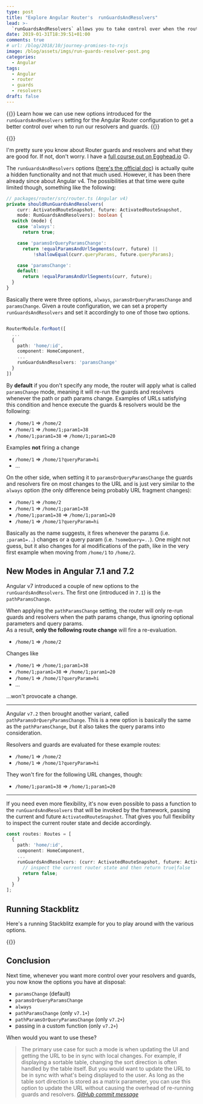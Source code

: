 ```yaml
---
type: post
title: "Explore Angular Router's  runGuardsAndResolvers"
lead: >-
  `runGuardsAndResolvers` allows you to take control over when the router executes your guards and resolvers.
date: 2019-01-31T18:39:51+01:00
comments: true
# url: /blog/2018/10/journey-promises-to-rxjs
image: /blog/assets/imgs/run-guards-resolver-post.png
categories:
  - Angular
tags:
  - Angular
  - router
  - guards
  - resolvers
draft: false
---
```


{{<intro>}}
  Learn how we can use new options introduced for the `runGuardsAndResolvers` setting for the Angular Router configuration to get a better control over when to run our resolvers and guards.
{{</intro>}}

<!--more-->

{{<postad>}}

I'm pretty sure you know about Router guards and resolvers and what they are good for. If not, don't worry. I have a [full course out on Egghead.io](https://egghead.io/courses/learn-angular-router-for-real-world-applications) :wink:.  

The `runGuardsAndResolvers` options ([here's the official doc](https://angular.io/api/router/RunGuardsAndResolvers)) is actually quite a hidden functionality and not that much used. However, it has been there already since about Angular v4. The possibilities at that time were quite limited though, something like the following:

```typescript
// packages/router/src/router.ts (Angular v4)
private shouldRunGuardsAndResolvers(
    curr: ActivatedRouteSnapshot, future: ActivatedRouteSnapshot,
    mode: RunGuardsAndResolvers): boolean {
  switch (mode) {
    case 'always':
      return true;

    case 'paramsOrQueryParamsChange':
      return !equalParamsAndUrlSegments(curr, future) ||
          !shallowEqual(curr.queryParams, future.queryParams);

    case 'paramsChange':
    default:
      return !equalParamsAndUrlSegments(curr, future);
  }
}
```

Basically there were three options, `always`, `paramsOrQueryParamsChange` and `paramsChange`. Given a route configuration, we can set a property `runGuardsAndResolvers` and set it accordingly to one of those two options.

```typescript

RouterModule.forRoot([
  ...
  {
    path: 'home/:id',
    component: HomeComponent,
    ...
    runGuardsAndResolvers: 'paramsChange'
  }
])

```

By **default** if you don't specify any mode, the router will apply what is called `paramsChange` mode, meaning it will re-run the guards and resolvers whenever the path or path params change. Examples of URLs satisfying this condition and hence execute the guards & resolvers would be the following:

- `/home/1` => `/home/2`
- `/home/1` => `/home/1;param1=38`
- `/home/1;param1=38` => `/home/1;param1=20`

Examples **not** firing a change

- `/home/1` => `/home/1?queryParam=hi`
- ...

On the other side, when setting it to `paramsOrQueryParamsChange` the guards and resolvers fire on most changes to the URL and is just very similar to the `always` option (the only difference being probably URL fragment changes):

- `/home/1` => `/home/2`
- `/home/1` => `/home/1;param1=38`
- `/home/1;param1=38` => `/home/1;param1=20`
- `/home/1` => `/home/1?queryParam=hi`

Basically as the name suggests, it fires whenever the params (i.e. `;param1=..`) changes or a query param (i.e. `?someQuery=..`). One might not guess, but it also changes for al modifications of the path, like in the very first example when moving from `/home/1` to `/home/2`.

## New Modes in Angular 7.1 and 7.2

Angular v7 introduced a couple of new options to the `runGuardsAndResolvers`. The first one (introduced in `7.1`) is the `pathParamsChange`.

When applying the `pathParamsChange` setting, the router will only re-run guards and resolvers when the path params change, thus ignoring optional parameters and query params.  
As a result, **only the following route change** will fire a re-evaluation.

- `/home/1` => `/home/2`

Changes like

- `/home/1` => `/home/1;param1=38`
- `/home/1;param1=38` => `/home/1;param1=20`
- `/home/1` => `/home/1?queryParam=hi`
- ...

...won't provocate a change.

---

Angular `v7.2` then brought another variant, called `pathParamsOrQueryParamsChange`. This is a new option is basically the same as the `pathParamsChange`, but it also takes the query params into consideration.

Resolvers and guards are evaluated for these example routes:

- `/home/1` => `/home/2`
- `/home/1` => `/home/1?queryParam=hi`

They won't fire for the following URL changes, though:

- `/home/1;param1=38` => `/home/1;param1=20`

---

If you need even more flexibility, it's now even possible to pass a function to the `runGuardsAndResolvers` that will be invoked by the framework, passing the current and future `ActivatedRouteSnapshot`. That gives you full flexibility to inspect the current router state and decide accordingly.

```typescript
const routes: Routes = [
  {
    path: 'home/:id',
    component: HomeComponent,
    ...
    runGuardsAndResolvers: (curr: ActivatedRouteSnapshot, future: ActivatedRouteSnapshot) => {
      // inspect the current router state and then return true|false
      return false;
    }
  }
];
```

## Running Stackblitz

Here's a running Stackblitz example for you to play around with the various options.

{{<stackblitz uid="edit/blog-router-guards-and-resolvers" >}}


## Conclusion

Next time, whenever you want more control over your resolvers and guards, you now know the options you have at disposal:

- `paramsChange` (default)
- `paramsOrQueryParamsChange`
- `always`
- `pathParamsChange` (only `v7.1+`)
- `pathParamsOrQueryParamsChange` (only `v7.2+`)
- passing in a custom function  (only `v7.2+`)

When would you want to use these?

> The primary use case for such a mode is when updating the UI and getting the URL to be in sync with local changes. For example, if displaying a sortable table, changing the sort direction is often handled by the table itself. But you would want to update the URL to be in sync with what's being displayed to the user. As long as the table sort direction is stored as a matrix parameter, you can use this option to update the URL without causing the overhead of re-running guards and resolvers. <cite><a href="https://github.com/angular/angular/pull/27464/commits/6cf65394b19007d8dba5147257886baf74ffee53">GitHub commit message</a></cite>
